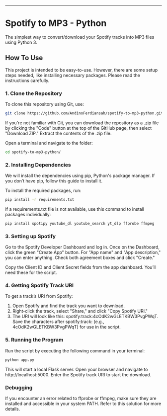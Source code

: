 
---

# Spotify to MP3 - Python

The simplest way to convert/download your Spotify tracks into MP3 files using Python 3.

## How To Use

This project is intended to be easy-to-use. However, there are some setup steps needed, like installing necessary packages. Please read the instructions carefully.

### 1. Clone the Repository

To clone this repository using Git, use:

```bash
git clone https://github.com/AndinoFerdiansah/spotify-to-mp3-python.git
```

If you're not familiar with Git, you can download the repository as a .zip file by clicking the "Code" button at the top of the GitHub page, then select "Download ZIP." Extract the contents of the .zip file.

Open a terminal and navigate to the folder:

```bash
cd spotify-to-mp3-python/
```

### 2. Installing Dependencies

We will install the dependencies using pip, Python's package manager. If you don’t have pip, follow this guide to install it.

To install the required packages, run:

```bash
pip install -r requirements.txt
```

If a requirements.txt file is not available, use this command to install packages individually:

```bash
pip install spotipy youtube_dl youtube_search yt_dlp ffprobe ffmpeg
```

### 3. Setting up Spotify

Go to the Spotify Developer Dashboard and log in. Once on the Dashboard, click the green "Create App" button. For "App name" and "App description," you can enter anything. Check both agreement boxes and click "Create."

Copy the Client ID and Client Secret fields from the app dashboard. You’ll need these for the script.

### 4. Getting Spotify Track URI

To get a track’s URI from Spotify:

1. Open Spotify and find the track you want to download.
2. Right-click the track, select "Share," and click "Copy Spotify URI."
3. The URI will look like this: spotify:track:4cOdK2wGLETKBW3PvgPWqT.
   Save the characters after spotify:track: (e.g., 4cOdK2wGLETKBW3PvgPWqT) for use in the script.

### 5. Running the Program

Run the script by executing the following command in your terminal:

```bash
python app.py
```

This will start a local Flask server. Open your browser and navigate to http://localhost:5000. Enter the Spotify track URI to start the download.

### Debugging

If you encounter an error related to ffprobe or ffmpeg, make sure they are installed and accessible in your system PATH. Refer to this solution for more details.
